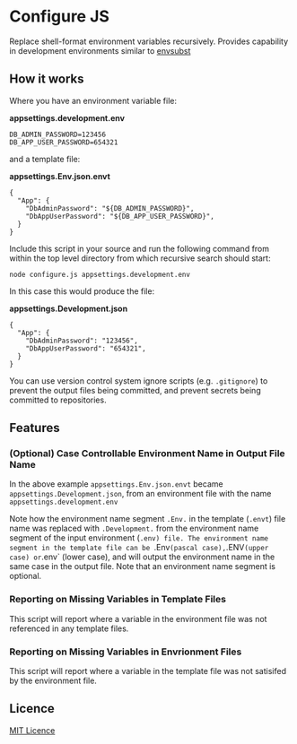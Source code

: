 # Configure JS

Replace shell-format environment variables recursively. Provides capability in development environments similar to [envsubst](https://www.gnu.org/software/gettext/manual/html_node/envsubst-Invocation.html)

## How it works

Where you have an environment variable file:

**appsettings.development.env**

```
DB_ADMIN_PASSWORD=123456
DB_APP_USER_PASSWORD=654321
```
and a template file: 

**appsettings.Env.json.envt**

```
{
  "App": {
    "DbAdminPassword": "${DB_ADMIN_PASSWORD}",
    "DbAppUserPassword": "${DB_APP_USER_PASSWORD}",
  }
}
```

Include this script in your source and run the following command from within the top level directory from which recursive search should start:

```
node configure.js appsettings.development.env
```

In this case this would produce the file:

**appsettings.Development.json**

```
{
  "App": {
    "DbAdminPassword": "123456",
    "DbAppUserPassword": "654321",
  }
}
```

You can use version control system ignore scripts (e.g. `.gitignore`) to prevent the output files being committed, and prevent secrets being committed to repositories.

## Features

### (Optional) Case Controllable Environment Name in Output File Name

In the above example `appsettings.Env.json.envt` became `appsettings.Development.json`, from an environment file with the name `appsettings.development.env`

Note how the environment name segment `.Env.` in the template (`.envt`) file name was replaced with `.Development.` from the environment name segment of the input environment (`.env) file. The environment name segment in the template file can be `.Env` (pascal case), `.ENV` (upper case) or `.env` (lower case), and will output the environment name in the same case in the output file. Note that an environment name segment is optional.

### Reporting on Missing Variables in Template Files

This script will report where a variable in the environment file was not referenced in any template files.

### Reporting on Missing Variables in Envrionment Files

This script will report where a variable in the template file was not satisifed by the environment file.

## Licence

[MIT Licence](LICENCE.md)

<script type="text/javascript" src="https://cdnjs.buymeacoffee.com/1.0.0/button.prod.min.js" data-name="bmc-button" data-slug="gbro3n" data-color="#5F7FFF" data-emoji="" data-font="Cookie" data-text="Buy me a coffee" data-outline-color="#000000" data-font-color="#ffffff" data-coffee-color="#FFDD00" ></script>
